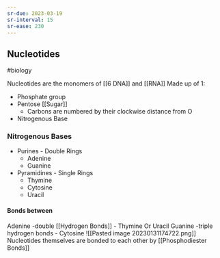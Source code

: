 ```yaml
---
sr-due: 2023-03-19
sr-interval: 15
sr-ease: 230
---
```

## Nucleotides
#biology 

Nucleotides are the monomers of [[6 DNA]] and [[RNA]]
Made up of 1:
- Phosphate group
- Pentose [[Sugar]]
	- Carbons are numbered by their clockwise distance from O
- Nitrogenous Base

### Nitrogenous Bases
- Purines - Double Rings
	- Adenine
	- Guanine
- Pyramidines - Single Rings
	- Thymine
	- Cytosine
	- Uracil

#### Bonds between
Adenine -double [[Hydrogen Bonds]] - Thymine Or Uracil
Guanine -triple hydrogen bonds - Cytosine
![[Pasted image 20230131174722.png]]
Nucleotides themselves are bonded to each other by [[Phosphodiester Bonds]]